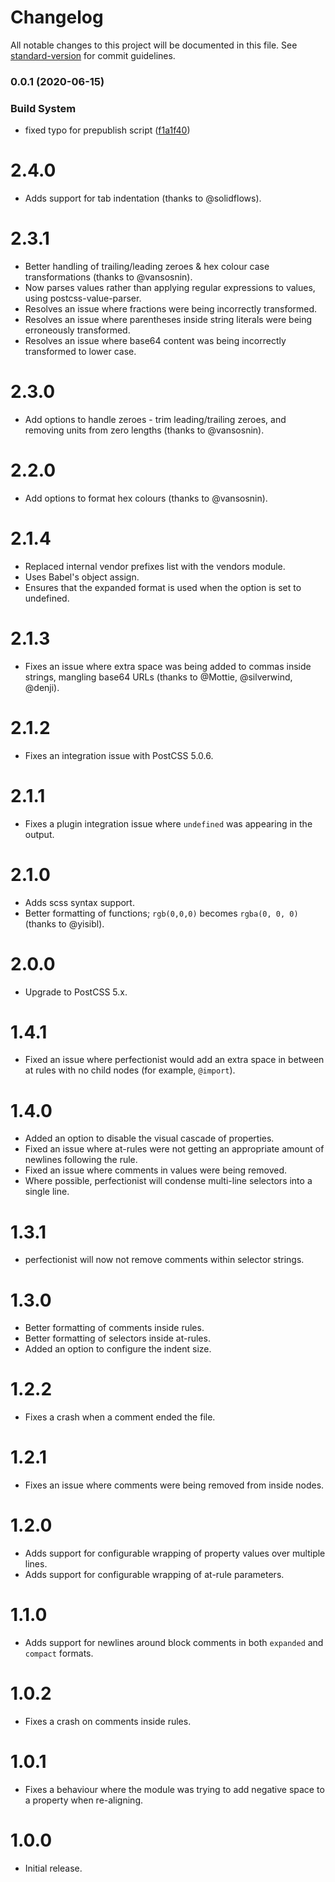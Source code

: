 # Changelog

All notable changes to this project will be documented in this file. See [standard-version](https://github.com/conventional-changelog/standard-version) for commit guidelines.

### 0.0.1 (2020-06-15)


### Build System

* fixed typo for prepublish script ([f1a1f40](https://github.com/anikethsaha/style-perfectionist/commit/f1a1f40))



# 2.4.0

* Adds support for tab indentation (thanks to @solidflows).

# 2.3.1

* Better handling of trailing/leading zeroes & hex colour case transformations
  (thanks to @vansosnin).
* Now parses values rather than applying regular expressions to values, using
  postcss-value-parser.
* Resolves an issue where fractions were being incorrectly transformed.
* Resolves an issue where parentheses inside string literals were being
  erroneously transformed.
* Resolves an issue where base64 content was being incorrectly transformed
  to lower case.

# 2.3.0

* Add options to handle zeroes - trim leading/trailing zeroes, and removing
  units from zero lengths (thanks to @vansosnin).

# 2.2.0

* Add options to format hex colours (thanks to @vansosnin).

# 2.1.4

* Replaced internal vendor prefixes list with the vendors module.
* Uses Babel's object assign.
* Ensures that the expanded format is used when the option is set to undefined.

# 2.1.3

* Fixes an issue where extra space was being added to commas inside strings,
  mangling base64 URLs (thanks to @Mottie, @silverwind, @denji).

# 2.1.2

* Fixes an integration issue with PostCSS 5.0.6.

# 2.1.1

* Fixes a plugin integration issue where `undefined` was appearing in
  the output.

# 2.1.0

* Adds scss syntax support.
* Better formatting of functions; `rgb(0,0,0)` becomes `rgba(0, 0, 0)`
  (thanks to @yisibl).

# 2.0.0

* Upgrade to PostCSS 5.x.

# 1.4.1

* Fixed an issue where perfectionist would add an extra space in between
  at rules with no child nodes (for example, `@import`).

# 1.4.0

* Added an option to disable the visual cascade of properties.
* Fixed an issue where at-rules were not getting an appropriate amount of
  newlines following the rule.
* Fixed an issue where comments in values were being removed.
* Where possible, perfectionist will condense multi-line selectors into
  a single line.

# 1.3.1

* perfectionist will now not remove comments within selector strings.

# 1.3.0

* Better formatting of comments inside rules.
* Better formatting of selectors inside at-rules.
* Added an option to configure the indent size.

# 1.2.2

* Fixes a crash when a comment ended the file.

# 1.2.1

* Fixes an issue where comments were being removed from inside nodes.

# 1.2.0

* Adds support for configurable wrapping of property values over multiple lines.
* Adds support for configurable wrapping of at-rule parameters.

# 1.1.0

* Adds support for newlines around block comments in both `expanded` and
  `compact` formats.

# 1.0.2

* Fixes a crash on comments inside rules.

# 1.0.1

* Fixes a behaviour where the module was trying to add negative space to a
  property when re-aligning.

# 1.0.0

* Initial release.

